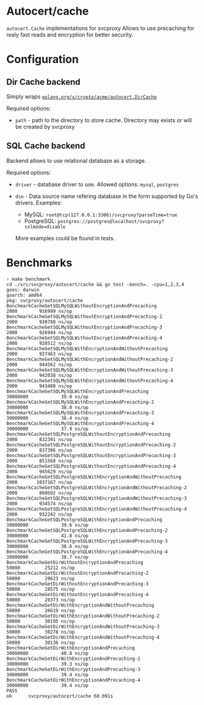 # Autocert/cache

`autocert.Cache` implementations for svcproxy
Allows to use precaching for realy fast reads and encryption for better security.

# Configuration

## Dir Cache backend

Simply wraps [`golang.org/x/crypto/acme/autocert.DirCache`](https://godoc.org/golang.org/x/crypto/acme/autocert#DirCache)

Required options:
 * `path` - path to the directory to store cache. Directory may exists or will be
   created by svcproxy

## SQL Cache backend

Backend allows to use relational database as a storage.

Required options:
 * `driver` - database driver to use. Allowed options: `mysql`, `postgres`
 * `dsn` - Data source name refering database in the form supported by Go's drivers.
   Examples:
    - MySQL: `root@tcp(127.0.0.1:3306)/svcproxy?parseTime=true`
    - PostgreSQL: `postgres://postgres@localhost/svcproxy?sslmode=disable`

   More examples could be found in tests.

# Benchmarks

```
› make benchmark
cd ./src/svcproxy/autocert/cache && go test -bench=. -cpu=1,2,3,4
goos: darwin
goarch: amd64
pkg: svcproxy/autocert/cache
BenchmarkCacheGetSQLMySQLWithoutEncryptionAndPrecaching              	    2000	    916999 ns/op
BenchmarkCacheGetSQLMySQLWithoutEncryptionAndPrecaching-2            	    2000	    930788 ns/op
BenchmarkCacheGetSQLMySQLWithoutEncryptionAndPrecaching-3            	    2000	    926944 ns/op
BenchmarkCacheGetSQLMySQLWithoutEncryptionAndPrecaching-4            	    2000	    928512 ns/op
BenchmarkCacheGetSQLMySQLWithEncryptionAndWithoutPrecaching          	    2000	    927463 ns/op
BenchmarkCacheGetSQLMySQLWithEncryptionAndWithoutPrecaching-2        	    2000	    944562 ns/op
BenchmarkCacheGetSQLMySQLWithEncryptionAndWithoutPrecaching-3        	    2000	    942038 ns/op
BenchmarkCacheGetSQLMySQLWithEncryptionAndWithoutPrecaching-4        	    2000	    943408 ns/op
BenchmarkCacheGetSQLMySQLWithEncryptionAndPrecaching                 	30000000	        39.0 ns/op
BenchmarkCacheGetSQLMySQLWithEncryptionAndPrecaching-2               	30000000	        38.0 ns/op
BenchmarkCacheGetSQLMySQLWithEncryptionAndPrecaching-3               	30000000	        38.4 ns/op
BenchmarkCacheGetSQLMySQLWithEncryptionAndPrecaching-4               	30000000	        37.9 ns/op
BenchmarkCacheGetSQLPostgreSQLWithoutEncryptionAndPrecaching         	    2000	    832391 ns/op
BenchmarkCacheGetSQLPostgreSQLWithoutEncryptionAndPrecaching-2       	    2000	    837306 ns/op
BenchmarkCacheGetSQLPostgreSQLWithoutEncryptionAndPrecaching-3       	    2000	    851568 ns/op
BenchmarkCacheGetSQLPostgreSQLWithoutEncryptionAndPrecaching-4       	    2000	    945629 ns/op
BenchmarkCacheGetSQLPostgreSQLWithEncryptionAndWithoutPrecaching     	    2000	   1037167 ns/op
BenchmarkCacheGetSQLPostgreSQLWithEncryptionAndWithoutPrecaching-2   	    2000	    860692 ns/op
BenchmarkCacheGetSQLPostgreSQLWithEncryptionAndWithoutPrecaching-3   	    2000	    934574 ns/op
BenchmarkCacheGetSQLPostgreSQLWithEncryptionAndWithoutPrecaching-4   	    2000	    932242 ns/op
BenchmarkCacheGetSQLPostgreSQLWithEncryptionAndPrecaching            	30000000	        39.6 ns/op
BenchmarkCacheGetSQLPostgreSQLWithEncryptionAndPrecaching-2          	30000000	        41.8 ns/op
BenchmarkCacheGetSQLPostgreSQLWithEncryptionAndPrecaching-3          	30000000	        38.6 ns/op
BenchmarkCacheGetSQLPostgreSQLWithEncryptionAndPrecaching-4          	30000000	        38.7 ns/op
BenchmarkCacheGetDirWithoutEncryptionAndPrecaching                   	   50000	     25212 ns/op
BenchmarkCacheGetDirWithoutEncryptionAndPrecaching-2                 	   50000	     28623 ns/op
BenchmarkCacheGetDirWithoutEncryptionAndPrecaching-3                 	   50000	     28575 ns/op
BenchmarkCacheGetDirWithoutEncryptionAndPrecaching-4                 	   50000	     28373 ns/op
BenchmarkCacheGetDirWithEncryptionAndWithoutPrecaching               	   50000	     26619 ns/op
BenchmarkCacheGetDirWithEncryptionAndWithoutPrecaching-2             	   50000	     30195 ns/op
BenchmarkCacheGetDirWithEncryptionAndWithoutPrecaching-3             	   50000	     30278 ns/op
BenchmarkCacheGetDirWithEncryptionAndWithoutPrecaching-4             	   50000	     30136 ns/op
BenchmarkCacheGetDirWithEncryptionAndPrecaching                      	30000000	        40.8 ns/op
BenchmarkCacheGetDirWithEncryptionAndPrecaching-2                    	30000000	        39.3 ns/op
BenchmarkCacheGetDirWithEncryptionAndPrecaching-3                    	30000000	        39.4 ns/op
BenchmarkCacheGetDirWithEncryptionAndPrecaching-4                    	30000000	        39.4 ns/op
PASS
ok  	svcproxy/autocert/cache	60.091s
```
